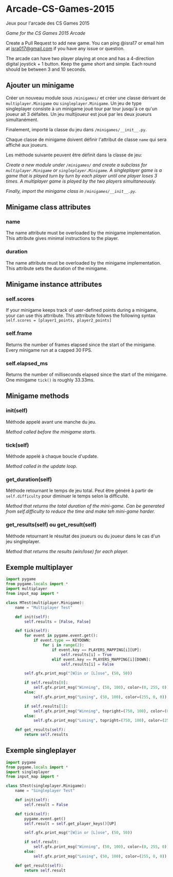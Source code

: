 # Arcade-CS-Games-2015
Jeux pour l'arcade des CS Games 2015

*Game for the CS Games 2015 Arcade*

Create a Pull Request to add new game. You can ping @isra17 or email him at [isra017@gmail.com](mailto:isra017@gmail.com) if you have any issue or question.

The arcade can have two player playing at once and has a 4-direction digital joystick + 1 button. Keep the game short and simple. Each round should be between 3 and 10 seconds.

## Ajouter un minigame
Créer un nouveau module sous `/minigames/` et créer une classe dérivant de `multiplayer.Minigame` ou `singleplayer.Minigame`. Un jeu de type singleplayer consiste à un minigame joué tour par tour jusqu'à ce qu'un joueur ait 3 défaites. Un jeu multijoueur est joué par les deux joueurs simultanément.

Finalement, importé la classe du jeu dans `/minigames/__init__.py`.

Chaque classe de minigame doivent définir l'attribut de classe `name` qui sera affiché aux joueurs.


Les méthode suivante peuvent être définit dans la classe de jeu:

*Create a new module under `/minigames/` and create a subclass for `multiplayer.Minigame` or `singleplayer.Minigame`. A singleplayer game is a game that is played turn by turn by each player until one player loses 3 times. A multiplayer game is played by the two players simultaneously.*

*Finally, import the minigame class in `/minigames/__init__.py`.*

## Minigame class attributes

### name
The name attribute must be overloaded by the minigame implementation. This attribute gives minimal instructions to the player.

### duration
The name attribute must be overloaded by the minigame implementation. This attribute sets the duration of the minigame.

## Minigame instance attributes

### self.scores
If your minigame keeps track of user-defined points during a minigame, your can use this attrribute. This attrribute follows the following syntax `self.scores = [player1_points, player2_points]`

### self.frame
Returns the number of frames elapsed since the start of the minigame. Every minigame run at a capped 30 FPS.

### self.elapsed_ms
Returns the number of milliseconds elapsed since the start of the minigame. One minigame `tick()` is roughly 33.33ms.

## Minigame methods

### init(self)
Méthode appelé avant une manche du jeu.

*Method called before the minigame starts.*

### tick(self)
Méthode appelé à chaque boucle d'update.

*Method called in the update loop.*

### get\_duration(self)
Méthode retournant le temps de jeu total. Peut être généré à partir de `self.difficulty` pour diminuer le temps selon la difficulté.

*Method that returns the total duration of the mini-game. Can be generated from self.difficulty to reduce the time and make teh mini-game harder.*

### get\_results(self) ou get\_result(self)
Méthode retournant le résultat des joueurs ou du joueur dans le cas d'un jeu singleplayer.

*Method that returns the results (win/lose) for each player.*

## Exemple multiplayer
```python
import pygame
from pygame.locals import *
import multiplayer
from input_map import *

class MTest(multiplayer.Minigame):
    name = "Multiplayer Test"

    def init(self):
        self.results = [False, False]

    def tick(self):
        for event in pygame.event.get():
            if event.type == KEYDOWN:
                for i in range(2):
                    if event.key == PLAYERS_MAPPING[i][UP]:
                        self.results[i] = True
                    elif event.key == PLAYERS_MAPPING[i][DOWN]:
                        self.results[i] = False

        self.gfx.print_msg("[W]in or [L]ose", (50, 50))

        if self.results[0]:
            self.gfx.print_msg("Winning", (50, 100), color=(0, 255, 0))
        else:
            self.gfx.print_msg("Losing", (50, 100), color=(255, 0, 0))

        if self.results[1]:
            self.gfx.print_msg("Winning", topright=(750, 100), color=(0, 255, 0))
        else:
            self.gfx.print_msg("Losing", topright=(750, 100), color=(255, 0, 0))

    def get_results(self):
        return self.results
```

## Exemple singleplayer
```python
import pygame
from pygame.locals import *
import singleplayer
from input_map import *

class STest(singleplayer.Minigame):
    name = "Singleplayer Test"

    def init(self):
        self.result = False

    def tick(self):
        pygame.event.get()
        self.result = self.get_player_keys()[UP]

        self.gfx.print_msg("[W]in or [L]ose", (50, 50))

        if self.result:
            self.gfx.print_msg("Winning", (50, 100), color=(0, 255, 0))
        else:
            self.gfx.print_msg("Losing", (50, 100), color=(255, 0, 0))

    def get_result(self):
        return self.result
```
